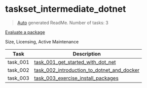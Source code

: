 # taskset_intermediate_dotnet

> [Auto](https://github.com/codeaprendiz/learn_fullstack/blob/main/home/php/intermediate/taskset_intermediate_php/task_004_createGlobalMarkdownTable/generate-readme.php) generated ReadMe. Number of tasks: 3

[Evaluate a package](https://learn.microsoft.com/en-us/training/modules/dotnet-dependencies/3-exercise-dependency)

Size, Licensing, Active Maintenance

| Task     | Description                                                                                                          |
|----------|----------------------------------------------------------------------------------------------------------------------|
| task_001 | [task_001_get_started_with_dot_net](taskset_intermediate_dotnet/task_001_get_started_with_dot_net)                   |
| task_002 | [task_002_introduction_to_dotnet_and_docker](taskset_intermediate_dotnet/task_002_introduction_to_dotnet_and_docker) |
| task_003 | [task_003_exercise_install_packages](taskset_intermediate_dotnet/task_003_exercise_install_packages)                 |
